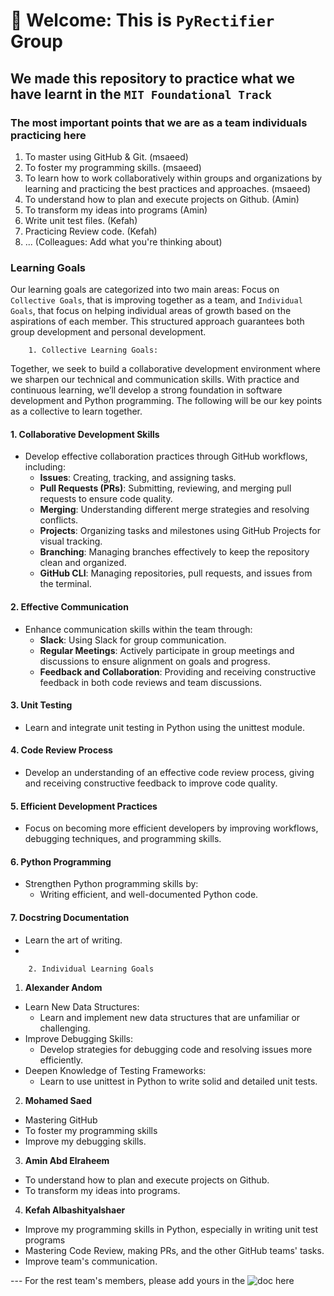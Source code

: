 # 👋 Welcome: This is `PyRectifier` Group

## We made this repository to practice what we have learnt in the `MIT Foundational Track`

### The most important points that we are as a team individuals practicing here

1. To master using GitHub & Git. (msaeed)
2. To foster my programming skills. (msaeed)
3. To learn how to work collaboratively within groups and organizations by learning and practicing the best practices and approaches. (msaeed)
4. To understand how to plan and execute projects on Github. (Amin)
5. To transform my ideas into programs (Amin)
6. Write unit test files. (Kefah)
7. Practicing Review code. (Kefah)
8. ... (Colleagues: Add what you're thinking about)

### Learning Goals

 Our learning goals are categorized into two main areas: Focus on `Collective Goals`, that is improving together as a team, and `Individual Goals`, that focus on helping individual areas of growth based on the aspirations of each member. This structured approach guarantees both group development and personal development.

        1. Collective Learning Goals:
      

          
   Together, we seek to build a collaborative development environment where we sharpen our technical and communication skills. With practice and continuous learning, we’ll develop a strong foundation in software development and Python programming. The following will be our key points as a collective to learn together.

#### 1. Collaborative Development Skills

- Develop effective collaboration practices through GitHub workflows, including:
  - **Issues**: Creating, tracking, and assigning tasks.
  - **Pull Requests (PRs)**: Submitting, reviewing, and merging pull requests to ensure code quality.
  - **Merging**: Understanding different merge strategies and resolving conflicts.
  - **Projects**: Organizing tasks and milestones using GitHub Projects for visual tracking.
  - **Branching**: Managing branches effectively to keep the repository clean and organized.
  - **GitHub CLI**: Managing repositories, pull requests, and issues from the terminal.

#### 2. Effective Communication

- Enhance communication skills within the team through:
  - **Slack**: Using Slack for group communication.
  - **Regular Meetings**: Actively participate in group meetings and discussions to ensure alignment on goals and progress.
  - **Feedback and Collaboration**: Providing and receiving constructive feedback in both code reviews and team discussions.

#### 3. Unit Testing

- Learn and integrate unit testing in Python using the unittest module.

#### 4. Code Review Process

- Develop an understanding of an effective code review process, giving and receiving constructive feedback to improve code quality.

#### 5. Efficient Development Practices

- Focus on becoming more efficient developers by improving workflows, debugging techniques, and programming skills.

#### 6. Python Programming

- Strengthen Python programming skills by:
  - Writing efficient, and well-documented Python code.

#### 7. Docstring Documentation

- Learn the art of writing.
-
  
        2. Individual Learning Goals

1. **Alexander Andom**

- Learn New Data Structures:
  - Learn and implement new data structures that are unfamiliar or challenging.
- Improve Debugging Skills:
  - Develop strategies for debugging code and resolving issues more efficiently.
- Deepen Knowledge of Testing Frameworks:
  - Learn to use unittest in Python to write solid and detailed unit tests.

2. **Mohamed Saed**

- Mastering GitHub
- To foster my programming skills
- Improve my debugging skills.

3. **Amin Abd Elraheem**

- To understand how to plan and execute projects on Github.
- To transform my ideas into programs.

4. **Kefah Albashityalshaer**

- Improve my programming skills in Python, especially in writing unit test programs
- Mastering Code Review, making PRs, and the other GitHub teams' tasks.
- Improve team's communication.

--- For the rest team's members, please add yours in the ![doc here](https://docs.google.com/document/d/1A2wzylXGlXTTitTcOhgHJp50BXqLRtqdoCEJ2TlCaM0/edit?tab=t.0)
